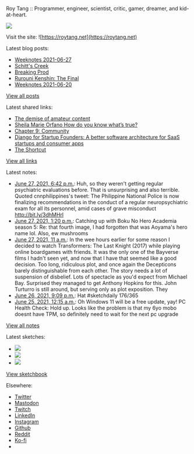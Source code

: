 Roy Tang :: Programmer, engineer, scientist, critic, gamer, dreamer, and kid-at-heart.

![](https://roytang.net/static/img/profile.jpg)

Visit the site: ![https://roytang.net](https://roytang.net)

Latest blog posts:

- [Weeknotes 2021-06-27](https://roytang.net/2021/06/weeknotes-2021-06-27/)
- [Schitt&#x27;s Creek](https://roytang.net/2021/06/schitts-creek/)
- [Breaking Prod](https://roytang.net/2021/06/breaking-prod/)
- [Rurouni Kenshin: The Final](https://roytang.net/2021/06/rurouni-kenshin-final/)
- [Weeknotes 2021-06-20](https://roytang.net/2021/06/weeknotes-2021-06-20/)

[View all posts](https://roytang.net/blog)

Latest shared links:

- [The demise of amateur content](https://roytang.net/2021/06/the-demise-of-amateur-content5-min-well-spent/)
- [Sheila Marie Orfano How do you know what’s true?](https://roytang.net/2021/06/sheila-marie-orfano-how-do-you-know-whats-true/)
- [Chapter 9: Community](https://roytang.net/2021/06/chapter-9-community/)
- [Django for Startup Founders: A better software architecture for SaaS startups and consumer apps](https://roytang.net/2021/06/django-for-startup-founders-a-better-software-architecture-for-saas-startups-and-consumer-apps/)
- [The Shortcut](https://roytang.net/2021/06/the-shortcut/)

[View all links](https://roytang.net/links)

Latest notes:

- [June 27, 2021, 6:42 p.m.](https://roytang.net/2021/06/1409099921265872899/): Huh, so they weren&#x27;t getting regular psychiatric evaluations before. That is unsurprising and also terrible. Quoted cnnphilippines&#x27;s tweet: The Philippine National Police is now finalizing recommendations in the conduct of a regular neuropsychiatric exam for all its personnel, amid cases of grave misconduct http://bit.ly/3dhMHrl
- [June 27, 2021, 1:20 p.m.](https://roytang.net/2021/06/1409018870111768584/): Catching up with Boku No Hero Academia season 5: Re: that fourth image, I had forgotten that was Aoyama&#x27;s hero name lol. Also, ew mushrooms
- [June 27, 2021, 11 a.m.](https://roytang.net/2021/06/2789a7cda3fd16feca84b58fae45811b/): In the wee hours earlier for some reason I decided to watch Transformers: The Last Knight (2017) while playing online boardgames with friends. It was the only one of the Bayverse films I hadn&#x27;t seen yet, and now that I have that seemed like a good decision. Too long, ridiculous plot, and once again the Decepticons barely distinguishable from each other. The story needs a lot of suspension of disbelief. Lots of spectacle as you&#x27;d expect from Michael Bay. Surprised they managed to get Anthony Hopkins for this. John Turturro is still around, but serving only as plot exposition. They
- [June 26, 2021, 9:09 p.m.](https://roytang.net/2021/06/1408774362254114819/): Hat #sketchdaily 176/365
- [June 25, 2021, 12:15 a.m.](https://roytang.net/2021/06/1408096350764343300/): Oh Windows 11 will be a free update, yay! PC Health Check: Hold up. Looks like the problem is that my 6yo mobo doesnt have TPM, so definitely need to wait for the next pc upgrade

[View all notes](https://roytang.net/notes)

Latest sketches:


- ![](https://roytang.net/media/cache/40/50/4050623e0c2112731a2afb775c3f832b.jpg)
- ![](https://roytang.net/media/cache/91/6c/916c38a8313103e27f729b418120e546.jpg)
- ![](https://roytang.net/media/cache/d1/55/d1550980d5660d9a7ddb2c851587746d.jpg)

[View sketchbook](https://roytang.net/albums/sketchbook)


Elsewhere:

- [Twitter](https://twitter.com/roytang)
- [Mastodon](https://mastodon.technology/@roytang)
- [Twitch](https://twitch.tv/twitchyroy)
- [LinkedIn](https://www.linkedin.com/in/roytang)
- [Instagram](https://instagram.com/roytang0400)
- [Github](https://github.com/roytang)
- [Reddit](https://reddit.com/u/hungryroy)
- [Ko-fi](https://ko-fi.com/roytang)
- [](mailto:hello@roytang.net)